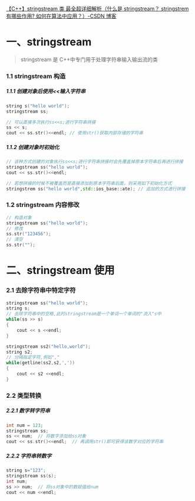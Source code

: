 [【C++】stringstream 类 最全超详细解析（什么是 stringstream？ stringstrem 有哪些作用? 如何在算法中应用？）-CSDN 博客](https://blog.csdn.net/weixin_45031801/article/details/136921743)

# 一、stringstream

> stringstream 是 C++中专门用于处理字符串输入输出流的类

### 1.1 stringstream 构造

##### 1.1.1 创建对象后使用<<输入字符串

```cpp
string s("hello world");
stringstream ss;

// 可以直接多次执行ss<<s;进行字符串拼接
ss << s;
cout << ss.str()<<endl; // 使用str()获取内部存储的字符串
```

##### 1.1.2 创建对象时初始化

```cpp
// 该种方式创建的对象执行ss<<s;进行字符串拼接时会先覆盖掉原本字符串后再进行拼接
stringstream ss("hello world");
cout << ss.str()<<endl;

// 若想拼接的时候不被覆盖而是直接添加到原本字符串后面，则采用如下初始化方式
stringstrem ss("hello world",std::ios_base::ate); // 追加的方式进行拼接
```

### 1.2 stringstream 内容修改

```cpp
// 构造对象
stringstream ss("hello world");
// 修改
ss.str("123456");
// 清空
ss.str("");
```

# 二、stringstream 使用

### 2.1 去除字符串中特定字符

```cpp
stringstream ss("hello world");
string s;
// 去除字符串中的空格,此时stringstream是一个单词一个单词的"流入"s中
while(ss >> s)
{
	cout << s <<endl;
}

stringstream ss2("hello,world");
string s2;
// 分隔指定字符,例如","
while(getline(ss2,s2,','))
{
	cout << s2 <<endl;
}
```

### 2.2 类型转换

##### 2.2.1 数字转字符串

```cpp
int num = 123;
stringstream ss;
ss << num;  // 将数字添加给ss对象
cout << ss.str()<<endl;  // 再调用str()即可获得该数字对应的字符串
```

##### 2.2.2 字符串转数字

```cpp
string s="123";
stringstream ss(s);
int num;
ss >> num;  // 将ss对象中的数赋值给num
cout << num <<endl;
```
